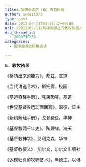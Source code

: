 ```yaml
---
title: 阶梯阅读之（五）教牧阶段
author: sweditor3
type: post
date: 2012-09-11T04:44:37+00:00
url: /2012/09/11/阶梯阅读之五教牧阶段/
dsq_thread_id:
  - 2003710258
categories:
  - 图书推荐之阶梯阅读

---
```

**5．教牧阶段**

《祈祷出来的能力》，邦兹，宣道
  
《当代讲道艺术》，斯托得，校园
  
《基道释经手册》，克莱因等，基道
  
《世界基督教运动面面观》，温德，证主
  
《新约解经手册》，戈登费依，华神
  
《基督教两千年史》，陶理编，海天
  
《基督教神学》，艾利克森，华神
  
《基督教要义》，加尔文，加尔文出版社
  
《返璞归真的牧养艺术》，毕德生，以琳